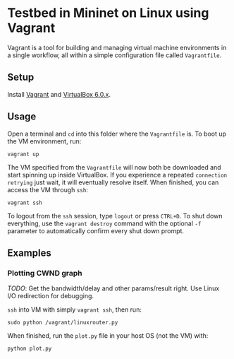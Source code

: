 # Testbed in Mininet on Linux using Vagrant

Vagrant is a tool for building and managing virtual machine environments in a single workflow, all within a simple configuration file called `Vagrantfile`.

## Setup

Install [Vagrant](https://www.vagrantup.com/downloads.html) and [VirtualBox 6.0.x](https://www.virtualbox.org/wiki/Download_Old_Builds_6_0).

## Usage

Open a terminal and `cd` into this folder where the `Vagrantfile` is. To boot up the VM environment, run:

```
vagrant up
```

The VM specified from the `Vagrantfile` will now both be downloaded and start spinning up inside VirtualBox. If you experience a repeated `connection retrying` just wait, it will eventually resolve itself. When finished, you can access the VM through `ssh`:

```
vagrant ssh
```

To logout from the `ssh` session, type `logout` or press `CTRL+D`. To shut down everything, use the `vagrant destroy` command with the optional `-f` parameter to automatically confirm every shut down prompt.

## Examples

### Plotting CWND graph

_TODO_: Get the bandwidth/delay and other params/result right. Use Linux I/O redirection for debugging.

`ssh` into VM with simply `vagrant ssh`, then run:

```
sudo python /vagrant/linuxrouter.py
```

When finished, run the `plot.py` file in your host OS (not the VM) with:

```
python plot.py
```
